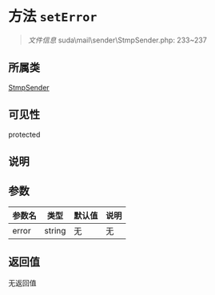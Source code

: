 # 方法 `setError`

> *文件信息* suda\mail\sender\StmpSender.php: 233~237

## 所属类 

[StmpSender](../StmpSender.md)

## 可见性

protected

## 说明



## 参数


| 参数名 | 类型 | 默认值 | 说明 |
|--------|-----|-------|-------|
| error |  string | 无 | 无 |



## 返回值

无返回值
